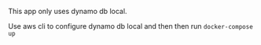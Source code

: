 This app only uses dynamo db local. 

Use aws cli to configure dynamo db local and then then run `docker-compose up`